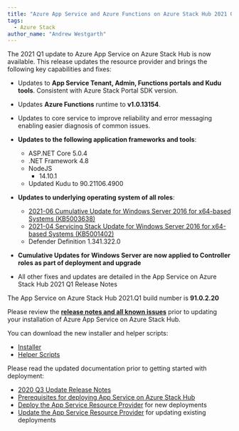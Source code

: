 ```yaml
---
title: "Azure App Service and Azure Functions on Azure Stack Hub 2021 Q1 Released"
tags: 
  - Azure Stack
author_name: "Andrew Westgarth"
---
```


The 2021 Q1 update to Azure App Service on Azure Stack Hub is now available. This release updates the resource provider and brings the following key capabilities and fixes:

- Updates to **App Service Tenant, Admin, Functions portals and Kudu tools**. Consistent with Azure Stack Portal SDK version.
- Updates **Azure Functions** runtime to **v1.0.13154**.
- Updates to core service to improve reliability and error messaging enabling easier diagnosis of common issues.
- **Updates to the following application frameworks and tools**:
  - ASP.NET Core 5.0.4
  - .NET Framework 4.8
  - NodeJS
    - 14.10.1
  - Updated Kudu to 90.21106.4900
  
- **Updates to underlying operating system of all roles**:
  - [2021-06 Cumulative Update for Windows Server 2016 for x64-based Systems (KB5003638)](https://support.microsoft.com/help/5003638)
  - [2021-04 Servicing Stack Update for Windows Server 2016 for x64-based Systems (KB5001402)](https://support.microsoft.com/help/5001402)
  - Defender Definition 1.341.322.0

- **Cumulative Updates for Windows Server are now applied to Controller roles as part of deployment and upgrade**

- All other fixes and updates are detailed in the App Service on Azure Stack Hub 2021 Q1 Release Notes

The App Service on Azure Stack Hub 2021.Q1 build number is **91.0.2.20**

Please review the [**release notes and all known issues**](https://docs.microsoft.com/azure-stack/operator/app-service-release-notes-2021-Q1) prior to updating your installation of Azure App Service on Azure Stack Hub.

You can download the new installer and helper scripts:

- [Installer](https://aka.ms/appsvcupdate21q1installer)
- [Helper Scripts](https://aka.ms/appsvconmashelpers)

Please read the updated documentation prior to getting started with deployment:

- [2020 Q3 Update Release Notes](https://docs.microsoft.com/azure-stack/operator/app-service-release-notes-2021-Q1)
- [Prerequisites for deploying App Service on Azure Stack Hub](https://docs.microsoft.com/azure-stack/operator/azure-stack-app-service-before-you-get-started)
- [Deploy the App Service Resource Provider](https://docs.microsoft.com/azure-stack/operator/azure-stack-app-service-deploy) for new deployments
- [Update the App Service Resource Provider](https://docs.microsoft.com/azure-stack/operator/azure-stack-app-service-update) for updating existing deployments